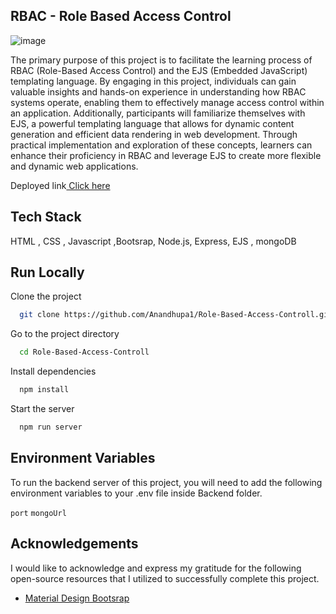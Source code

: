 ## RBAC - Role Based Access Control
![image]()



The primary purpose of this project is to facilitate the learning process of RBAC (Role-Based Access Control) and the EJS (Embedded JavaScript) templating language. By engaging in this project, individuals can gain valuable insights and hands-on experience in understanding how RBAC systems operate, enabling them to effectively manage access control within an application. Additionally, participants will familiarize themselves with EJS, a powerful templating language that allows for dynamic content generation and efficient data rendering in web development. Through practical implementation and exploration of these concepts, learners can enhance their proficiency in RBAC and leverage EJS to create more flexible and dynamic web applications.

Deployed link<a href="">  Click here</a> <br>


## Tech Stack

HTML , CSS , Javascript ,Bootsrap, Node.js, Express, EJS , mongoDB





## Run Locally

Clone the project

```bash
  git clone https://github.com/Anandhupa1/Role-Based-Access-Controll.git
```

Go to the project directory

```bash
  cd Role-Based-Access-Controll
```

Install dependencies

```bash
  npm install
```

Start the server

```bash
  npm run server
```


## Environment Variables

To run the backend server of this project, you will need to add the following environment variables to your .env file inside Backend folder.

`port` 
`mongoUrl`


## Acknowledgements
I would like to acknowledge and express my gratitude for the following open-source resources that I utilized to successfully complete this project.
- [Material Design Bootsrap](https://mdbootstrap.com/)





